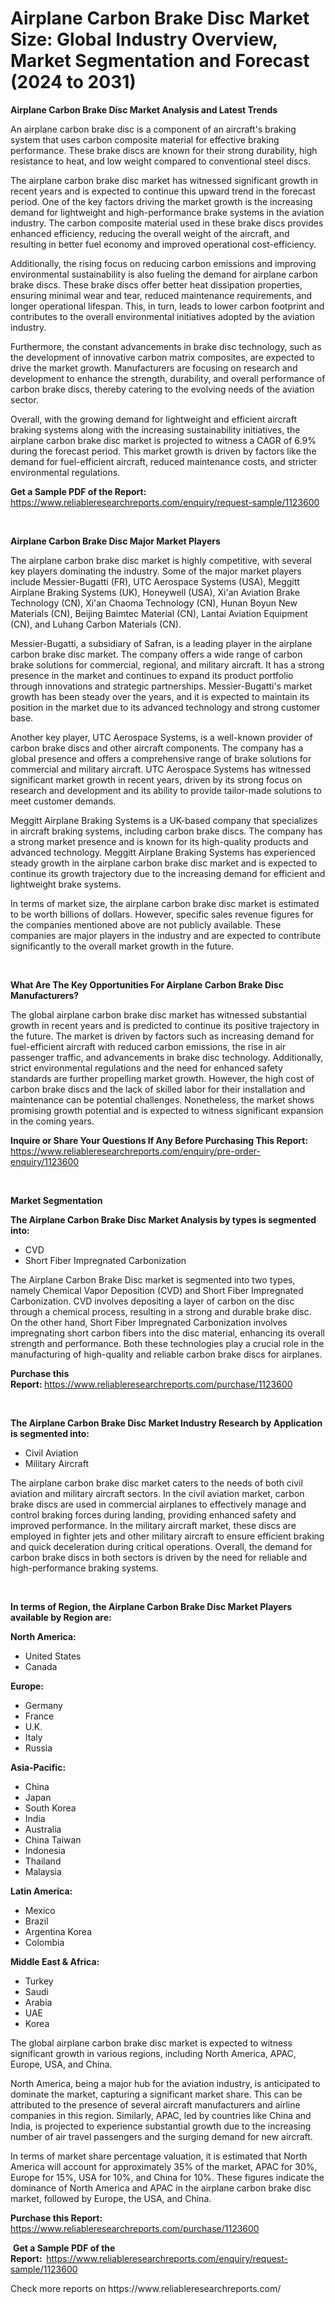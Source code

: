 <p><h1>Airplane Carbon Brake Disc Market Size: Global Industry Overview, Market Segmentation and Forecast (2024 to 2031)</h1></p><p><strong>Airplane Carbon Brake Disc Market Analysis and Latest Trends</strong></p>
<p><p>An airplane carbon brake disc is a component of an aircraft's braking system that uses carbon composite material for effective braking performance. These brake discs are known for their strong durability, high resistance to heat, and low weight compared to conventional steel discs.</p><p>The airplane carbon brake disc market has witnessed significant growth in recent years and is expected to continue this upward trend in the forecast period. One of the key factors driving the market growth is the increasing demand for lightweight and high-performance brake systems in the aviation industry. The carbon composite material used in these brake discs provides enhanced efficiency, reducing the overall weight of the aircraft, and resulting in better fuel economy and improved operational cost-efficiency.</p><p>Additionally, the rising focus on reducing carbon emissions and improving environmental sustainability is also fueling the demand for airplane carbon brake discs. These brake discs offer better heat dissipation properties, ensuring minimal wear and tear, reduced maintenance requirements, and longer operational lifespan. This, in turn, leads to lower carbon footprint and contributes to the overall environmental initiatives adopted by the aviation industry.</p><p>Furthermore, the constant advancements in brake disc technology, such as the development of innovative carbon matrix composites, are expected to drive the market growth. Manufacturers are focusing on research and development to enhance the strength, durability, and overall performance of carbon brake discs, thereby catering to the evolving needs of the aviation sector.</p><p>Overall, with the growing demand for lightweight and efficient aircraft braking systems along with the increasing sustainability initiatives, the airplane carbon brake disc market is projected to witness a CAGR of 6.9% during the forecast period. This market growth is driven by factors like the demand for fuel-efficient aircraft, reduced maintenance costs, and stricter environmental regulations.</p></p>
<p><strong>Get a Sample PDF of the Report:&nbsp;</strong> <a href="https://www.reliableresearchreports.com/enquiry/request-sample/1123600">https://www.reliableresearchreports.com/enquiry/request-sample/1123600</a></p>
<p>&nbsp;</p>
<p><strong>Airplane Carbon Brake Disc Major Market Players</strong></p>
<p><p>The airplane carbon brake disc market is highly competitive, with several key players dominating the industry. Some of the major market players include Messier-Bugatti (FR), UTC Aerospace Systems (USA), Meggitt Airplane Braking Systems (UK), Honeywell (USA), Xi'an Aviation Brake Technology (CN), Xi'an Chaoma Technology (CN), Hunan Boyun New Materials (CN), Beijing Baimtec Material (CN), Lantai Aviation Equipment (CN), and Luhang Carbon Materials (CN).</p><p>Messier-Bugatti, a subsidiary of Safran, is a leading player in the airplane carbon brake disc market. The company offers a wide range of carbon brake solutions for commercial, regional, and military aircraft. It has a strong presence in the market and continues to expand its product portfolio through innovations and strategic partnerships. Messier-Bugatti's market growth has been steady over the years, and it is expected to maintain its position in the market due to its advanced technology and strong customer base.</p><p>Another key player, UTC Aerospace Systems, is a well-known provider of carbon brake discs and other aircraft components. The company has a global presence and offers a comprehensive range of brake solutions for commercial and military aircraft. UTC Aerospace Systems has witnessed significant market growth in recent years, driven by its strong focus on research and development and its ability to provide tailor-made solutions to meet customer demands.</p><p>Meggitt Airplane Braking Systems is a UK-based company that specializes in aircraft braking systems, including carbon brake discs. The company has a strong market presence and is known for its high-quality products and advanced technology. Meggitt Airplane Braking Systems has experienced steady growth in the airplane carbon brake disc market and is expected to continue its growth trajectory due to the increasing demand for efficient and lightweight brake systems.</p><p>In terms of market size, the airplane carbon brake disc market is estimated to be worth billions of dollars. However, specific sales revenue figures for the companies mentioned above are not publicly available. These companies are major players in the industry and are expected to contribute significantly to the overall market growth in the future.</p></p>
<p>&nbsp;</p>
<p><strong>What Are The Key Opportunities For Airplane Carbon Brake Disc Manufacturers?</strong></p>
<p><p>The global airplane carbon brake disc market has witnessed substantial growth in recent years and is predicted to continue its positive trajectory in the future. The market is driven by factors such as increasing demand for fuel-efficient aircraft with reduced carbon emissions, the rise in air passenger traffic, and advancements in brake disc technology. Additionally, strict environmental regulations and the need for enhanced safety standards are further propelling market growth. However, the high cost of carbon brake discs and the lack of skilled labor for their installation and maintenance can be potential challenges. Nonetheless, the market shows promising growth potential and is expected to witness significant expansion in the coming years.</p></p>
<p><strong>Inquire or Share Your Questions If Any Before Purchasing This Report:</strong> <a href="https://www.reliableresearchreports.com/enquiry/pre-order-enquiry/1123600">https://www.reliableresearchreports.com/enquiry/pre-order-enquiry/1123600</a></p>
<p>&nbsp;</p>
<p><strong>Market Segmentation</strong></p>
<p><strong>The Airplane Carbon Brake Disc Market Analysis by types is segmented into:</strong></p>
<p><ul><li>CVD</li><li>Short Fiber Impregnated Carbonization</li></ul></p>
<p><p>The Airplane Carbon Brake Disc market is segmented into two types, namely Chemical Vapor Deposition (CVD) and Short Fiber Impregnated Carbonization. CVD involves depositing a layer of carbon on the disc through a chemical process, resulting in a strong and durable brake disc. On the other hand, Short Fiber Impregnated Carbonization involves impregnating short carbon fibers into the disc material, enhancing its overall strength and performance. Both these technologies play a crucial role in the manufacturing of high-quality and reliable carbon brake discs for airplanes.</p></p>
<p><strong>Purchase this Report:&nbsp;</strong><a href="https://www.reliableresearchreports.com/purchase/1123600">https://www.reliableresearchreports.com/purchase/1123600</a></p>
<p>&nbsp;</p>
<p><strong>The Airplane Carbon Brake Disc Market Industry Research by Application is segmented into:</strong></p>
<p><ul><li>Civil Aviation</li><li>Military Aircraft</li></ul></p>
<p><p>The airplane carbon brake disc market caters to the needs of both civil aviation and military aircraft sectors. In the civil aviation market, carbon brake discs are used in commercial airplanes to effectively manage and control braking forces during landing, providing enhanced safety and improved performance. In the military aircraft market, these discs are employed in fighter jets and other military aircraft to ensure efficient braking and quick deceleration during critical operations. Overall, the demand for carbon brake discs in both sectors is driven by the need for reliable and high-performance braking systems.</p></p>
<p>&nbsp;</p>
<p><strong>In terms of Region, the Airplane Carbon Brake Disc Market Players available by Region are:</strong></p>
<p>
    <p> <strong> North America: </strong>
        <ul>
            <li>United States</li>
            <li>Canada</li>
        </ul>
        </p> 
    <p> <strong> Europe: </strong>
        <ul>
            <li>Germany</li>
            <li>France</li>
            <li>U.K.</li>
            <li>Italy</li>
            <li>Russia</li>
        </ul>
        </p> 
    <p> <strong> Asia-Pacific: </strong>
        <ul>
            <li>China</li>
            <li>Japan</li>
            <li>South Korea</li>
            <li>India</li>
            <li>Australia</li>
            <li>China Taiwan</li>
            <li>Indonesia</li>
            <li>Thailand</li>
            <li>Malaysia</li>
        </ul>
        </p> 
    <p> <strong> Latin America: </strong>
        <ul>
            <li>Mexico</li>
            <li>Brazil</li>
            <li>Argentina Korea</li>
            <li>Colombia</li>
        </ul>
        </p> 
    <p> <strong> Middle East & Africa: </strong>
        <ul>
            <li>Turkey</li>
            <li>Saudi</li>
            <li>Arabia</li>
            <li>UAE</li>
            <li>Korea</li>
        </ul>
    </p>
    </p>
<p><p>The global airplane carbon brake disc market is expected to witness significant growth in various regions, including North America, APAC, Europe, USA, and China. </p><p>North America, being a major hub for the aviation industry, is anticipated to dominate the market, capturing a significant market share. This can be attributed to the presence of several aircraft manufacturers and airline companies in this region. Similarly, APAC, led by countries like China and India, is projected to experience substantial growth due to the increasing number of air travel passengers and the surging demand for new aircraft.</p><p>In terms of market share percentage valuation, it is estimated that North America will account for approximately 35% of the market, APAC for 30%, Europe for 15%, USA for 10%, and China for 10%. These figures indicate the dominance of North America and APAC in the airplane carbon brake disc market, followed by Europe, the USA, and China.</p></p>
<p><strong>Purchase this Report: </strong><a href="https://www.reliableresearchreports.com/purchase/1123600">https://www.reliableresearchreports.com/purchase/1123600</a></p>
<p>&nbsp;<strong>Get a Sample PDF of the Report:&nbsp;&nbsp;</strong><a href="https://www.reliableresearchreports.com/enquiry/request-sample/1123600">https://www.reliableresearchreports.com/enquiry/request-sample/1123600</a></p>
<p><strong></strong></p>
<p>Check more reports on https://www.reliableresearchreports.com/</p>